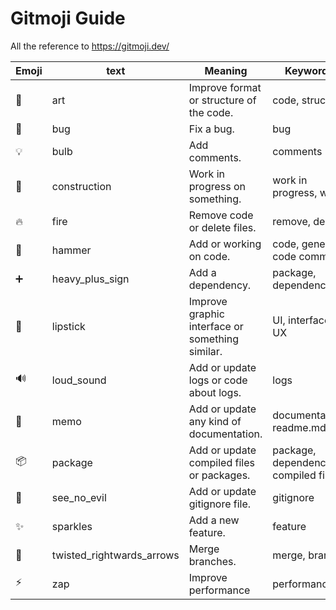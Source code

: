 # Gitmoji Guide
All the reference to https://gitmoji.dev/

| Emoji | text | Meaning | Keywords |
| ----- | ---- | ------- | -------- |
| :art: | art | Improve format or structure of the code. | code, structure |
| :bug: | bug | Fix a bug. | bug |
| :bulb: | bulb | Add comments. | comments |
| :construction: | construction | Work in progress on something. | work in progress, wip |
| :fire: | fire | Remove code or delete files. | remove, delete |
| :hammer: | hammer | Add or working on code. | code, general code commit | 
| :heavy_plus_sign: | heavy_plus_sign | Add a dependency. | package, dependency |
| :lipstick: | lipstick | Improve graphic interface or something similar. | UI, interface, UX |
| :loud_sound: | loud_sound | Add or update logs or code about logs. | logs |
| :memo: | memo | Add or update any kind of documentation. | documentation, readme.md |
| :package:| package | Add or update compiled files or packages. | package, dependency, compiled file |
| :see_no_evil: | see_no_evil | Add or update gitignore file. | gitignore |
| :sparkles: | sparkles | Add a new feature. | feature |
| :twisted_rightwards_arrows: | twisted_rightwards_arrows | Merge branches. | merge, branch |
| :zap: | zap | Improve performance | performance |

